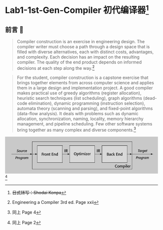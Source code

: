 # Lab1-1st-Gen-Compiler 初代编译器[^1]

## 前言 🚧

> Compiler construction is an exercise in engineering design. The compiler writer must choose a path through a design space that is filled with diverse alternatives, each with distinct costs, advantages, and complexity. Each decision has an impact on the resulting compiler. The quality of the end product depends on informed decisions at each step along the way.[^2]

> For the student, compiler construction is a capstone exercise that brings together elements from across computer science and applies them in a large design and implementation project. A good compiler makes practical use of greedy algorithms (register allocation), heuristic search techniques (list scheduling), graph algorithms (dead-code elimination), dynamic programming (instruction selection), automata theory (scanning and parsing), and fixed-point algorithms (data-flow analysis). It deals with problems such as dynamic allocation, synchronization, naming, locality, memory hierarchy management, and pipeline scheduling. Few other software systems bring together as many complex and diverse components.[^3]

![Conceptual Roadmap](./img/Roadmap.png "Roadmap.png")[^4]

[^1]: ~~日式转写：Shodai Konpa~~
[^2]: Engineering a Compiler 3rd ed. Page xxii
[^3]: 同上 Page 4
[^4]: 同上 Page 2
